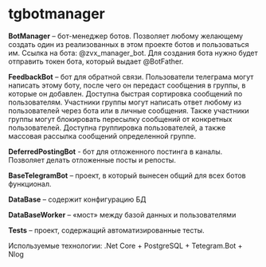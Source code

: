 # tgbotmanager

**BotManager** – бот-менеджер ботов. Позволяет любому желающему создать один из реализованных в этом проекте ботов и пользоваться им. Ссылка на бота: @zvx_manager_bot. Для создания бота нужно будет отправить токен бота, который выдает @BotFather.

**FeedbackBot** – бот для обратной связи. Пользователи телеграма могут написать этому боту, после чего он передаст сообщения в группы, в которые он добавлен. Доступна быстрая сортировка сообщений по пользователям. Участники группы могут написать ответ любому из пользователей через бота или в личные сообщения. Также участники группы могут блокировать пересылку сообщений от конкретных пользователей. Доступна группировка пользователей, а также массовая рассылка сообщений определенной группе.

**DeferredPostingBot** - бот для отложенного постинга в каналы. Позволяет делать отложенные посты и репосты.

**BaseTelegramBot** – проект, в который вынесен общий для всех ботов функционал.

**DataBase** – содержит конфигурацию БД

**DataBaseWorker** – «мост» между базой данных и пользователями

**Tests** – проект, содержащий автоматизированные тесты.


Используемые технологии: .Net Core + PostgreSQL + Tetegram.Bot + Nlog


